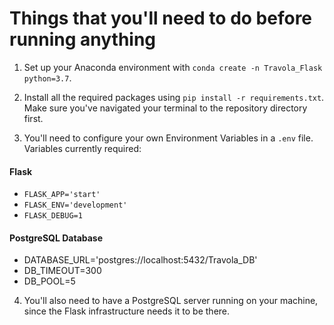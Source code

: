 # Things that you'll need to do before running anything

1. Set up your Anaconda environment with `conda create -n Travola_Flask python=3.7`.

2. Install all the required packages using `pip install -r requirements.txt`. Make sure you've navigated your terminal to the repository directory first.

3. You'll need to configure your own Environment Variables in a  `.env` file. Variables currently required:

#### Flask
- `FLASK_APP='start'`
- `FLASK_ENV='development'`
- `FLASK_DEBUG=1`

#### PostgreSQL Database
- DATABASE_URL='postgres://localhost:5432/Travola_DB' 
- DB_TIMEOUT=300
- DB_POOL=5

4. You'll also need to have a PostgreSQL server running on your machine, since the Flask infrastructure needs it to be there.
